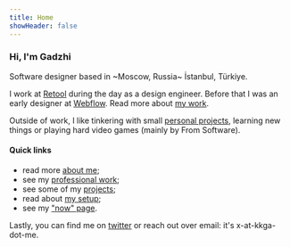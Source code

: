 ```yaml
---
title: Home
showHeader: false
---
```


### Hi, I'm Gadzhi

Software designer based in ~Moscow, Russia~ İstanbul, Türkiye.

I work at [Retool](https://retool.com) during the day as a design engineer.
Before that I was an early designer at [Webflow](https://webflow.com). Read more
about [my work](work.md).

Outside of work, I like tinkering with small [personal projects](projects),
learning new things or playing hard video games (mainly by From Software).

#### Quick links

- read more [about me](about);
- see my [professional work](work);
- see some of my [projects](projects);
- read about [my setup](uses);
- see my ["now" page](now).

Lastly, you can find me on [twitter](https://twitter.com/@kkga_) or reach out
over email: it's x-at-kkga-dot-me.
